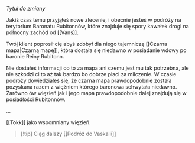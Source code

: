 *Tytuł do zmiany*

Jakiś czas temu przyjąłeś nowe zlecenie, i obecnie jesteś w podróży na terytorium Baronatu Rubitonnów, które znajduje się spory kawałek drogi na północny zachód od [[Vans]].

Twój klient poprosił cię abyś zdobył dla niego tajemniczą [[Czarna mapa|Czarną mapę]], która dostała się niedawno w posiadanie wdowy po baronie Reiny Rubitonn.

Nie dostałeś informacji co to za mapa ani czemu jest mu tak potrzebna, ale nie szkodzi ci to aż tak bardzo bo dobrze płaci za milczenie. W czasie podróży dowiedziałeś się, że czarna mapa prawdopodobnie została pozyskana razem z więźniem którego baronowa schwytała niedawno. Zarówno ów więzień jak i jego mapa prawdopodobnie dalej znajdują się w posiadłości Rubitonnów.

...

[[Tokk]] jako wspomniany więzień.

>[!tip] Ciąg dalszy
>[[Podróż do Vaskalii]]